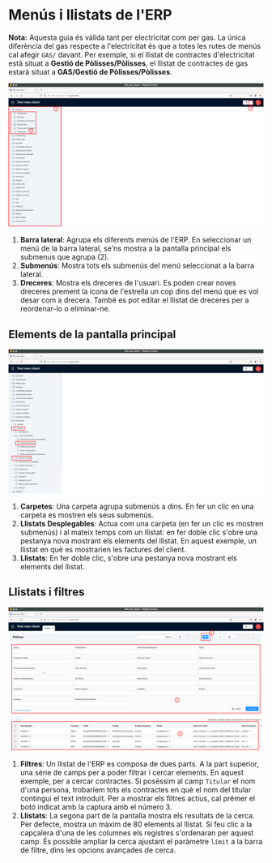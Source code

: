 # Menús i llistats de l'ERP

**Nota:** Aquesta guia és vàlida tant per electricitat com per gas. La única diferència del gas
respecte a l'electricitat és que a totes les rutes de menús cal afegir `GAS/`
davant. Per exemple, si el llistat de contractes d'electricitat està situat a **Gestió de
Pòlisses/Pòlisses**, el llistat de contractes de gas estarà situat a **GAS/Gestió de
Pòlisses/Pòlisses**.

![](_static/manual_erp/1a_menu.png)

1. **Barra lateral**: Agrupa els diferents menús de l'ERP. En seleccionar un menú de la barra lateral,
se'ns mostra a la pantalla principal els submenus que agrupa (2).
2. **Submenús**: Mostra tots els submenús del menú seleccionat a la barra lateral.
3. **Dreceres**: Mostra els dreceres de l'usuari. Es poden crear noves dreceres prement la icona de l'estrella un cop dins
del menú que es vol desar com a drecera. També es pot editar el llistat de dreceres per a reordenar-lo o eliminar-ne.

## Elements de la pantalla principal

![](_static/manual_erp/2a_menu.png)

1. **Carpetes**: Una carpeta agrupa submenús a dins. En fer un clic en una carpeta es mostren els seus submenús.
2. **Llistats Desplegables**: Actua com una carpeta (en fer un clic es mostren submenús) i al mateix temps com un
llistat: en fer doble clic s'obre una pestanya nova mostrant els elements del llistat. En aquest exemple, un llistat
en què es mostrarien les factures del client.
3. **Llistats**: En fer doble clic, s'obre una pestanya nova mostrant els elements del llistat.

## Llistats i filtres

![](_static/manual_erp/3a_menu.png)

1. **Filtres**: Un llistat de l'ERP es composa de dues parts. A la part superior, una sèrie de camps per a poder filtrar
i cercar elements. En aquest exemple, per a cercar contractes. Si poséssim al camp `Titular` el nom d'una persona,
trobaríem tots els contractes en què el nom del titular contingui el text introduït. Per a mostrar els filtres actius,
cal prémer el botó indicat amb la captura amb el número 3.
2. **Llistats**: La segona part de la pantalla mostra els resultats de la cerca. Per defecte, mostra un màxim de 80
elements al llistat. Si feu clic a la capçalera d'una de les columnes els registres s'ordenaran per aquest camp. És
possible ampliar la cerca ajustant el paràmetre `límit` a la barra de filtre, dins les opcions avançades de cerca.

